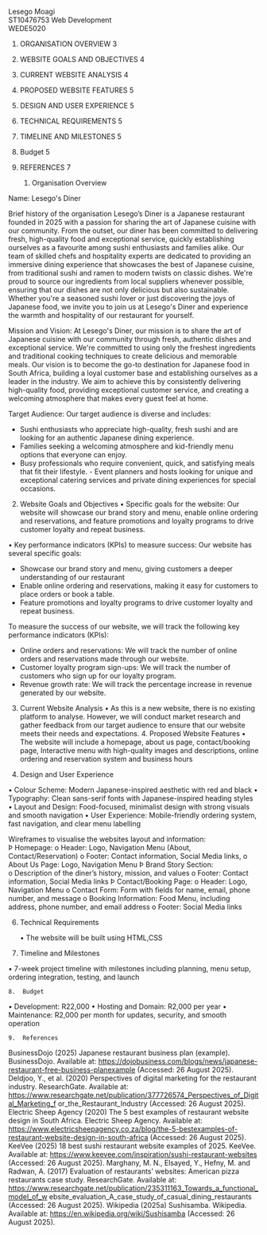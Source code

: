 Lesego Moagi  
ST10476753 
Web Development  
WEDE5020  
  
 
 
 
 
 
 
 
 
 
 
 
 
 
 
 
 
 
 
 
1. ORGANISATION OVERVIEW	3
2. WEBSITE GOALS AND OBJECTIVES	4
3.  CURRENT WEBSITE ANALYSIS	4
4. PROPOSED WEBSITE FEATURES	5
5. DESIGN AND USER EXPERIENCE	5
6.  TECHNICAL REQUIREMENTS	5
7.  TIMELINE AND MILESTONES	5
8.  Budget	5
9.  REFERENCES	7

 
 
 
 
 
 
 
 
 
 
 
 
 
 
 
 
 
 
 
 
 
	1.	Organisation Overview 
 
Name: Lesego's Diner 
 
Brief history of the organisation Lesego’s Diner is a Japanese restaurant founded in 2025 with a passion for sharing the art of Japanese cuisine with our community. From the outset, our diner has been committed to delivering fresh, high-quality food and exceptional service, quickly establishing ourselves as a favourite among sushi enthusiasts and families alike. Our team of skilled chefs and hospitality experts are dedicated to providing an immersive dining experience that showcases the best of Japanese cuisine, from traditional sushi and ramen to modern twists on classic dishes. We're proud to source our ingredients from local suppliers whenever possible, ensuring that our dishes are not only delicious but also sustainable. Whether you're a seasoned sushi lover or just discovering the joys of Japanese food, we invite you to join us at Lesego's Diner and experience the warmth and hospitality of our restaurant for yourself. 
  
 
Mission and Vision: At Lesego's Diner, our mission is to share the art of Japanese cuisine with our community through fresh, authentic dishes and exceptional service. We're committed to using only the freshest ingredients and traditional cooking techniques to create delicious and memorable meals. Our vision is to become the go-to destination for Japanese food in South Africa, building a loyal customer base and establishing ourselves as a leader in the industry. We aim to achieve this by consistently delivering high-quality food, providing exceptional customer service, and creating a welcoming atmosphere that makes every guest feel at home. 
 
Target Audience: Our target audience is diverse and includes: 
 
-	Sushi enthusiasts who appreciate high-quality, fresh sushi and are looking for an authentic Japanese dining experience. 
-	Families seeking a welcoming atmosphere and kid-friendly menu options that everyone can enjoy. 
-	Busy professionals who require convenient, quick, and satisfying meals that fit their lifestyle. - Event planners and hosts looking for unique and exceptional catering services and private dining experiences for special occasions. 
  
 
2. Website Goals and Objectives 
•	Specific goals for the website: Our website will showcase our brand story and menu, enable online ordering and reservations, and feature promotions and loyalty programs to drive customer loyalty and repeat business. 
 
 
•	Key performance indicators (KPIs) to measure success: Our website has several specific goals: 
 
-	Showcase our brand story and menu, giving customers a deeper understanding of our restaurant 
-	Enable online ordering and reservations, making it easy for customers to place orders or book a table. 
-	Feature promotions and loyalty programs to drive customer loyalty and repeat business. 
 
To measure the success of our website, we will track the following key performance indicators (KPIs): 
 
-	Online orders and reservations: We will track the number of online orders and reservations made through our website. 
-	Customer loyalty program sign-ups: We will track the number of customers who sign up for our loyalty program. 
-	Revenue growth rate: We will track the percentage increase in revenue generated by our website. 
 
3.  Current Website Analysis 
• 	As this is a new website, there is no existing platform to analyse. However, we will conduct market research and gather feedback from our target audience to ensure that our website meets their needs and expectations. 
	4.	Proposed Website Features 
• 	The website will include a homepage, about us page, contact/booking page, Interactive menu with high-quality images and descriptions, online ordering and reservation system and business hours  
 
5.  Design and User Experience 
 
•	Colour Scheme: Modern Japanese-inspired aesthetic with red and black 
•	Typography: Clean sans-serif fonts with Japanese-inspired heading styles 
•	Layout and Design: Food-focused, minimalist design with strong visuals and smooth navigation 
•	User Experience: Mobile-friendly ordering system, fast navigation, and clear menu labelling 
 
 
 
Wireframes to visualise the websites layout and information:  
Þ Homepage: 
o	Header: Logo, Navigation Menu (About, Contact/Reservation) 
o	Footer: Contact information, Social Media links,  o About Us Page: Logo, Navigation Menu Þ Brand Story Section:  
o	Description of the diner’s history, mission, and values o Footer: Contact information, Social Media links Þ Contact/Booking Page: 
o	Header: Logo, Navigation Menu 
o	Contact Form: Form with fields for name, email, phone number, and message o Booking Information: Food Menu, including address, phone number, and email address 
o	Footer: Social Media links 
 
 
6. Technical Requirements 
 
	• 	The website will be built using HTML,CSS  
 
7. Timeline and Milestones 
 
• 	7-week project timeline with milestones including planning, menu setup, ordering integration, testing, and launch 
 
 
	8.	Budget 
 
•	Development: R22,000 
•	Hosting and Domain: R2,000 per year 
•	Maintenance: R2,000 per month for updates, security, and smooth operation 
 
 
 
 
 
 
 
 
 
 
 
 
 
 
 
 
 
 
 
 
 
 
 
 
 
 
 
 
 
 
 
 
 
 
 
 
 
	9.	References  
BusinessDojo (2025) Japanese restaurant business plan (example). BusinessDojo. Available at: https://dojobusiness.com/blogs/news/japanese-restaurant-free-business-planexample (Accessed: 26 August 2025). 
Deldjoo, Y., et al. (2020) Perspectives of digital marketing for the restaurant industry. ResearchGate. Available 
at: https://www.researchgate.net/publication/377726574_Perspectives_of_Digital_Marketing_f or_the_Restaurant_Industry (Accessed: 26 August 2025). 
Electric Sheep Agency (2020) The 5 best examples of restaurant website design in South Africa. Electric Sheep Agency. Available at: https://www.electricsheepagency.co.za/blog/the-5-bestexamples-of-restaurant-website-design-in-south-africa (Accessed: 26 August 2025). 
KeeVee (2025) 18 best sushi restaurant website examples of 2025. KeeVee. Available at: https://www.keevee.com/inspiration/sushi-restaurant-websites (Accessed: 26 August 2025). 
Marghany, M. N., Elsayed, Y., Hefny, M. and Radwan, A. (2017) Evaluation of restaurants’ websites: American pizza restaurants case study. ResearchGate. Available 
at: https://www.researchgate.net/publication/235311163_Towards_a_functional_model_of_w ebsite_evaluation_A_case_study_of_casual_dining_restaurants (Accessed: 26 August 2025). 
Wikipedia (2025a) Sushisamba. Wikipedia. Available at: https://en.wikipedia.org/wiki/Sushisamba (Accessed: 26 August 2025). 










 
 
 
 
